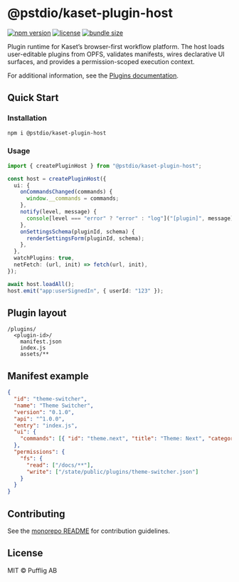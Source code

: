 # @pstdio/kaset-plugin-host

[![npm version](https://img.shields.io/npm/v/@pstdio/kaset-plugin-host.svg?color=blue)](https://www.npmjs.com/package/@pstdio/kaset-plugin-host)
[![license](https://img.shields.io/npm/l/@pstdio/kaset-plugin-host)](https://github.com/pufflyai/kaset/blob/main/LICENSE)
[![bundle size](https://img.shields.io/bundlephobia/minzip/%40pstdio%2Fkaset-plugin-host)](https://bundlephobia.com/package/%40pstdio%2Fkaset-plugin-host)

Plugin runtime for Kaset’s browser-first workflow platform. The host loads user-editable plugins from OPFS, validates manifests, wires declarative UI surfaces, and provides a permission-scoped execution context.

For additional information, see the [Plugins documentation](https://pufflyai.github.io/kaset/modifications/plugins).

## Quick Start

### Installation

```bash
npm i @pstdio/kaset-plugin-host
```

### Usage

```ts
import { createPluginHost } from "@pstdio/kaset-plugin-host";

const host = createPluginHost({
  ui: {
    onCommandsChanged(commands) {
      window.__commands = commands;
    },
    notify(level, message) {
      console[level === "error" ? "error" : "log"]("[plugin]", message);
    },
    onSettingsSchema(pluginId, schema) {
      renderSettingsForm(pluginId, schema);
    },
  },
  watchPlugins: true,
  netFetch: (url, init) => fetch(url, init),
});

await host.loadAll();
host.emit("app:userSignedIn", { userId: "123" });
```

## Plugin layout

```
/plugins/
  <plugin-id>/
    manifest.json
    index.js
    assets/**
```

## Manifest example

```json
{
  "id": "theme-switcher",
  "name": "Theme Switcher",
  "version": "0.1.0",
  "api": "^1.0.0",
  "entry": "index.js",
  "ui": {
    "commands": [{ "id": "theme.next", "title": "Theme: Next", "category": "Appearance" }]
  },
  "permissions": {
    "fs": {
      "read": ["/docs/**"],
      "write": ["/state/public/plugins/theme-switcher.json"]
    }
  }
}
```

## Contributing

See the [monorepo README](https://github.com/pufflyai/kaset#readme) for contribution guidelines.

## License

MIT © Pufflig AB
